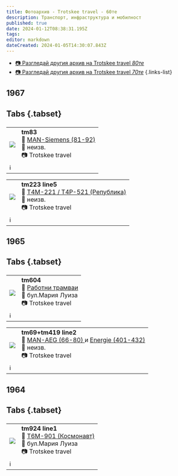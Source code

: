 ```yaml
---
title: Фотоархив - Trotskee travel - 60те
description: Транспорт, инфраструктура и мобилност
published: true
date: 2024-01-12T08:38:31.195Z
tags: 
editor: markdown
dateCreated: 2024-01-05T14:30:07.843Z
---
```


- [📷 Разгледай другия архив на Trotskee travel *80те*](/bg/gallery/trotskee-80te)
- [📷 Разгледай другия архив на Trotskee travel *70те*](/bg/gallery/trotskee-70te)
{.links-list}


## 1967
## Tabs {.tabset}
### 

<!--следващ пост--> 
<div class="table-responsive"><table style="width:100%"><tr>
<td><img src="https://drive.google.com/uc?export=view&id=1WbggHtfmtAhG-jvXQExqdFDNVvUTn9PB"></td>
<td><b>tm83</b><br> 🚋 <a href="/bg/public-transport/fleet-list/1935-MAN-Siemens">MAN-Siemens (81-92)</a><br>📌 неизв. <br> 📷 Trotskee travel<br></td></tr><td colspan=2 >ℹ️ </td></table></div>
  
  <!--следващ пост--> 
<div class="table-responsive"><table style="width:100%"><tr>
<td><img src="https://drive.google.com/uc?export=view&id=18cXijWDYCNOBsMJzZM9iAuSYvAoTUXqc"></td>
<td><b>tm223 line5</b><br> 🚋 <a href="/bg/public-transport/fleet-list/1951-T4M-221">Т4М-221 / Т4Р-521 (Република)</a><br>📌 неизв. <br> 📷 Trotskee travel<br></td></tr><td colspan=2 >ℹ️ </td></table></div>


## 1965
## Tabs {.tabset}
### 
  <!--следващ пост--> 
<div class="table-responsive"><table style="width:100%"><tr>
<td><img src="https://drive.google.com/uc?export=view&id=1qz4URxdujhcbrLTRc9VSFp1hC1VCtdZ-"></td>
<td><b>tm604</b><br> 🚋 <a href="/bg/public-transport/work-trams">Работни трамваи</a><br>📌 бул.Мария Луиза <br> 📷 Trotskee travel<br></td></tr><td colspan=2 >ℹ️ </td></table></div>

  <!--следващ пост--> 
<div class="table-responsive"><table style="width:100%"><tr>
<td><img src="https://drive.google.com/uc?export=view&id=1QEak7UrlccWj-ALA-J44gm_cojDlyYXP"></td>
<td><b>tm69+tm419 line2</b><br> 🚋 <a href="/bg/public-transport/fleet-list/1931-MAN-AEG">MAN-AEG (66-80) </a> и <a href="/bg/public-transport/fleet-list/1929-Energie">Energie (401-432)</a><br>📌 неизв. <br> 📷 Trotskee travel<br></td></tr><td colspan=2 >ℹ️ </td></table></div>




## 1964
## Tabs {.tabset}
### 
  <!--следващ пост--> 
<div class="table-responsive"><table style="width:100%"><tr>
<td><img src="https://drive.google.com/uc?export=view&id=1MUpKxh1j4gpA2XsFVaDpGy9OmJS-bLQb"></td>
<td><b>tm924 line1</b><br> 🚋 <a href="/bg/public-transport/fleet-list/1962-T6M-901">Т6М-901 (Космонавт)</a><br>📌 бул.Мария Луиза <br> 📷 Trotskee travel<br></td></tr><td colspan=2 >ℹ️ </td></table></div>